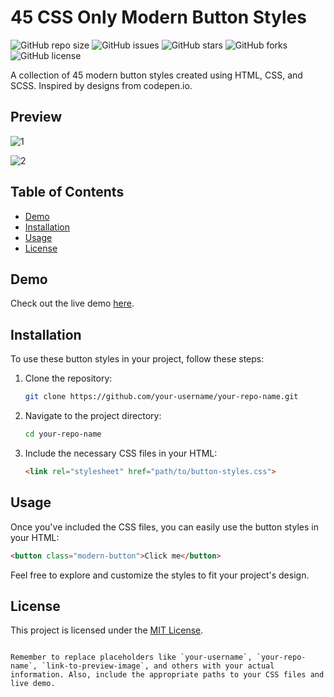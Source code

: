 # 45 CSS Only Modern Button Styles

![GitHub repo size](https://img.shields.io/github/repo-size/your-username/your-repo-name)
![GitHub issues](https://img.shields.io/github/issues/your-username/your-repo-name)
![GitHub stars](https://img.shields.io/github/stars/your-username/your-repo-name)
![GitHub forks](https://img.shields.io/github/forks/your-username/your-repo-name)
![GitHub license](https://img.shields.io/github/license/your-username/your-repo-name)

A collection of 45 modern button styles created using HTML, CSS, and SCSS. Inspired by designs from codepen.io.

## Preview

![1](https://github.com/abdul-1432/45-Button-/assets/124916666/31274cdd-c4ea-472e-b893-28c3822158cc)

![2](https://github.com/abdul-1432/45-Button-/assets/124916666/123e93d1-94d3-4a32-a040-dab1e73fa67e)






## Table of Contents

- [Demo](#demo)
- [Installation](#installation)
- [Usage](#usage)
- [License](#license)

## Demo

Check out the live demo [here](link-to-live-demo).

## Installation

To use these button styles in your project, follow these steps:

1. Clone the repository:

   ```bash
   git clone https://github.com/your-username/your-repo-name.git
   ```

2. Navigate to the project directory:

   ```bash
   cd your-repo-name
   ```

3. Include the necessary CSS files in your HTML:

   ```html
   <link rel="stylesheet" href="path/to/button-styles.css">
   ```

## Usage

Once you've included the CSS files, you can easily use the button styles in your HTML:

```html
<button class="modern-button">Click me</button>
```

Feel free to explore and customize the styles to fit your project's design.

## License

This project is licensed under the [MIT License](LICENSE).
```

Remember to replace placeholders like `your-username`, `your-repo-name`, `link-to-preview-image`, and others with your actual information. Also, include the appropriate paths to your CSS files and live demo.

